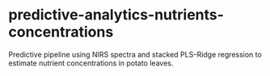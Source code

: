# predictive-analytics-nutrients-concentrations
Predictive pipeline using NIRS spectra and stacked PLS–Ridge regression to estimate nutrient concentrations in potato leaves.
